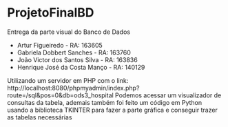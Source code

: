 # ProjetoFinalBD
Entrega da parte visual do Banco de Dados

 - Artur Figueiredo - RA: 163605
 - Gabriela Dobbert Sanches - RA: 163760
 - João Victor dos Santos Silva - RA: 163836
 - Henrique José da Costa Manço - RA: 140129
	
Utilizando um servidor em PHP com o link: http://localhost:8080/phpmyadmin/index.php?route=/sql&pos=0&db=ods3_hospital
Podemos acessar um visualizador de consultas da tabela, ademais também foi feito um código em Python usando a biblioteca TKINTER para fazer a parte gráfica e conseguir trazer as tabelas necessárias
